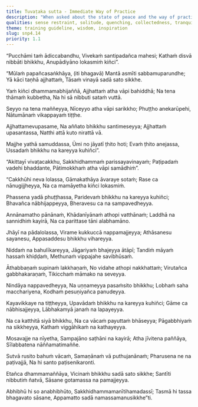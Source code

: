 ```yaml
---
title: Tuvaṭaka sutta - Immediate Way of Practice
description: "When asked about the state of peace and the way of practice to reach it, the Buddha describes this state as being steady and unruffled, like the middle of the ocean where no wave arises. He then shares the immediate way of practice to achieve it: guarding the senses, letting go of indulgence, to be a meditator who cultivates wakefulness, and through investigation, abandoning a host of unwholesome qualities."
qualities: sense restraint, solitude, quenching, collectedness, tranquility, mental proliferation, imperturbable, craving, fear, cultivation, non-regret, wakefulness, continuous effort, laziness, hypocrisy, wrong livelihood, conceit, greed, stinginess, anger, wrong speech, boastfulness, brashness, treachery, examination, diligence
theme: training guideline, wisdom, inspiration
slug: snp4.14
priority: 1.1
---
```


“Pucchāmi taṁ ādiccabandhu,
Vivekaṁ santipadañca mahesi;
Kathaṁ disvā nibbāti bhikkhu,
Anupādiyāno lokasmiṁ kiñci”.

“Mūlaṁ papañcasaṅkhāya,
(iti bhagavā)
Mantā asmīti sabbamuparundhe;
Yā kāci taṇhā ajjhattaṁ,
Tāsaṁ vinayā sadā sato sikkhe.

Yaṁ kiñci dhammamabhijaññā,
Ajjhattaṁ atha vāpi bahiddhā;
Na tena thāmaṁ kubbetha,
Na hi sā nibbuti sataṁ vuttā.

Seyyo na tena maññeyya,
Nīceyyo atha vāpi sarikkho;
Phuṭṭho anekarūpehi,
Nātumānaṁ vikappayaṁ tiṭṭhe.

Ajjhattamevupasame,
Na aññato bhikkhu santimeseyya;
Ajjhattaṁ upasantassa,
Natthi attā kuto nirattā vā.

Majjhe yathā samuddassa,
Ūmi no jāyatī ṭhito hoti;
Evaṁ ṭhito anejassa,
Ussadaṁ bhikkhu na kareyya kuhiñci”.

“Akittayī vivaṭacakkhu,
Sakkhidhammaṁ parissayavinayaṁ;
Paṭipadaṁ vadehi bhaddante,
Pātimokkhaṁ atha vāpi samādhiṁ”.

“Cakkhūhi neva lolassa,
Gāmakathāya āvaraye sotaṁ;
Rase ca nānugijjheyya,
Na ca mamāyetha kiñci lokasmiṁ.

Phassena yadā phuṭṭhassa,
Paridevaṁ bhikkhu na kareyya kuhiñci;
Bhavañca nābhijappeyya,
Bheravesu ca na sampavedheyya.

Annānamatho pānānaṁ,
Khādanīyānaṁ athopi vatthānaṁ;
Laddhā na sannidhiṁ kayirā,
Na ca parittase tāni alabhamāno.

Jhāyī na pādalolassa,
Virame kukkuccā nappamajjeyya;
Athāsanesu sayanesu,
Appasaddesu bhikkhu vihareyya.

Niddaṁ na bahulīkareyya,
Jāgariyaṁ bhajeyya ātāpī;
Tandiṁ māyaṁ hassaṁ khiḍḍaṁ,
Methunaṁ vippajahe savibhūsaṁ.

Āthabbaṇaṁ supinaṁ lakkhaṇaṁ,
No vidahe athopi nakkhattaṁ;
Virutañca gabbhakaraṇaṁ,
Tikicchaṁ māmako na seveyya.

Nindāya nappavedheyya,
Na uṇṇameyya pasaṁsito bhikkhu;
Lobhaṁ saha macchariyena,
Kodhaṁ pesuṇiyañca panudeyya.

Kayavikkaye na tiṭṭheyya,
Upavādaṁ bhikkhu na kareyya kuhiñci;
Gāme ca nābhisajjeyya,
Lābhakamyā janaṁ na lapayeyya.

Na ca katthitā siyā bhikkhu,
Na ca vācaṁ payuttaṁ bhāseyya;
Pāgabbhiyaṁ na sikkheyya,
Kathaṁ viggāhikaṁ na kathayeyya.

Mosavajje na nīyetha,
Sampajāno saṭhāni na kayirā;
Atha jīvitena paññāya,
Sīlabbatena nāññamatimaññe.

Sutvā rusito bahuṁ vācaṁ,
Samaṇānaṁ vā puthujanānaṁ;
Pharusena ne na paṭivajjā,
Na hi santo paṭisenikaronti.

Etañca dhammamaññāya,
Vicinaṁ bhikkhu sadā sato sikkhe;
Santīti nibbutiṁ ñatvā,
Sāsane gotamassa na pamajjeyya.

Abhibhū hi so anabhibhūto,
Sakkhidhammamanītihamadassī;
Tasmā hi tassa bhagavato sāsane,
Appamatto sadā namassamanusikkhe”ti.
